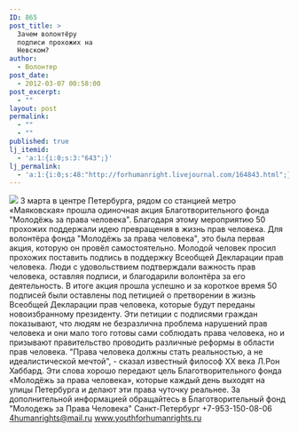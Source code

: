 ```yaml
---
ID: 865
post_title: >
  Зачем волонтёру
  подписи прохожих на
  Невском?
author:
  - Волонтер
post_date:
  - 2012-03-07 00:58:00
post_excerpt:
  - ""
layout: post
permalink:
  - ""
  - ""
published: true
lj_itemid:
  - 'a:1:{i:0;s:3:"643";}'
lj_permalink:
  - 'a:1:{i:0;s:48:"http://forhumanright.livejournal.com/164843.html";}'
---
```


<img src="http://cs5338.vk.com/u132145096/132409092/x_5b26039f.jpg" /> 3 марта в центре Петербурга, рядом со станцией метро «Маяковская» прошла одиночная акция Благотворительного фонда "Молодёжь за права человека". Благодаря этому мероприятию 50 прохожих поддержали идею превращения в жизнь прав человека. 
Для волонтёра фонда "Молодёжь за права человека", это была первая акция, которую он провёл самостоятельно. Молодой человек просил прохожих поставить подпись в поддержку Всеобщей Декларации прав человека. Люди с удовольствием подтверждали важность прав человека, оставляя подписи, и благодарили волонтёра за его деятельность. В итоге акция прошла успешно и за короткое время 50 подписей были оставлены под петицией о претворении в жизнь Всеобщей Декларации прав человека, которые будут переданы новоизбранному президенту. Эти петиции с подписями граждан показывают, что людям не безразлична проблема нарушений прав человека и они мало того готовы сами соблюдать права человека, но и призывают правительство проводить различные реформы в области прав человека.
"Права человека должны стать реальностью, а не идеалистической мечтой", - сказал известный философ ХХ века Л.Рон Хаббард. Эти слова хорошо передают цель Благотворительного фонда «Молодёжь за права человека», которые каждый день выходят на улицы Петербурга и делают эти права чуточку реальнее.
За дополнительной информацией обращайтесь в
Благотворительный фонд
"Молодежь за Права Человека" Санкт-Петербург 
+7-953-150-08-06 
4humanrights@mail.ru
www.youthforhumanrights.ru